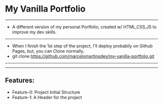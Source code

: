 # My Vanilla Portfolio
--------------------------------------------------------------------------------------------------------------
* A different version of my personal Portfolio, created w/ HTML,CSS,JS to improve my dev skills.
--------------------------------------------------------------------------------------------------------------
* When I finish the 1st step of the project, I'll deploy probabily on Github Pages, but, you can Clone normally.
* git clone https://github.com/marcelomartinsdev/my-vanilla-portfolio.git
--------------------------------------------------------------------------------------------------------------

--------------------------------------------------------------------------------------------------------------
## Features:
* Feature-0: Project Initial Structure
* Feature-1: A Header for the project
